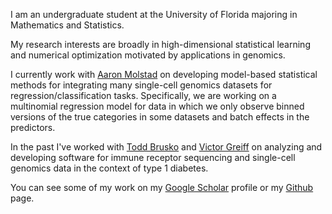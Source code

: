 I am an undergraduate student at the University of Florida majoring in Mathematics and Statistics. 

My research interests are broadly in high-dimensional statistical learning and numerical optimization motivated by applications in genomics.

I currently work with [Aaron Molstad](https://ajmolstad.github.io/) on developing model-based statistical methods for integrating many single-cell genomics datasets for regression/classification tasks. Specifically, we are working on a multinomial regression model for data in which we only observe binned versions of the true categories in some datasets and batch effects in the predictors.

In the past I've worked with [Todd Brusko](https://bruskolab.diabetes.ufl.edu/) and [Victor Greiff](https://greifflab.org/) on analyzing and developing software for immune receptor sequencing and single-cell genomics data in the context of type 1 diabetes. 

You can see some of my work on my [Google Scholar](https://scholar.google.com/citations?user=8AhTuSEAAAAJ&hl=en) profile or my [Github](https://github.com/keshav-motwani) page.
